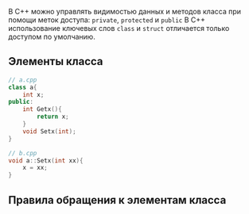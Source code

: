 В C++ можно управлять видимостью данных и методов класса при помощи меток доступа: `private`, `protected` и `public`
В C++ использование ключевых слов `class` и `struct` отличается только доступом по умолчанию.
## Элементы класса
```cpp
// a.cpp
class a{
    int x;
public:
    int Getx(){
        return x;
    }
    void Setx(int);
}
```
```cpp
// b.cpp
void a::Setx(int xx){
    x = xx;
}
```
## Правила обращения к элементам класса

